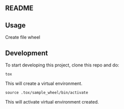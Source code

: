 ## README

## Usage

Create file wheel

## Development

To start developing this project, clone this repo and do:

```
tox
```
This will create a virtual environment.
```
source .tox/sample_wheel/bin/activate
```

This will activate virtual environment created.